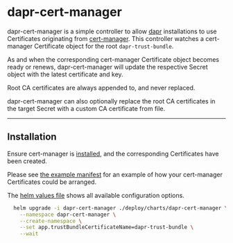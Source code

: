 # dapr-cert-manager

dapr-cert-manager is a simple controller to allow [dapr](https://dapr.io)
installations to use Certificates originating from
[cert-manager](https://cert-manager.io). This controller watches a
cert-manager Certificate object for the root `dapr-trust-bundle`.

As and when the corresponding cert-manager Certificate object becomes ready or
renews, dapr-cert-manager will update the respective Secret object with the
latest certificate and key.

Root CA certificates are always appended to, and never replaced.

dapr-cert-manager can also optionally replace the root CA certificates in the
target Secret with a custom CA certificate from file.

---

## Installation

Ensure cert-manager is [installed](https://cert-manager.io/docs/installation/),
and the corresponding Certificates have been created.

Please see [the example manifest](./test/smoke/cert-manager-certs.yaml) for an
example of how your cert-manager Certificates could be arranged.

The [helm values file](./deploy/charts/dapr-cert-manager/values.yaml) shows all
available configuration options.

```bash
  helm upgrade -i dapr-cert-manager ./deploy/charts/dapr-cert-manager \
    --namespace dapr-cert-manager \
    --create-namespace \
    --set app.trustBundleCertificateName=dapr-trust-bundle \
    --wait
```
